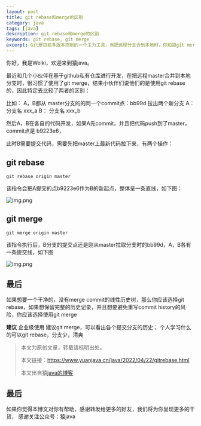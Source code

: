 ```yaml
---
layout: post
title: git rebase和merge的区别
category: java
tags: [java]
description: git rebase和merge的区别
keywords: git rebase, git merge
excerpt: Git是目前多版本控制的一个主力工具，当把远程分支合到本地时，你知道git merge和git rebase有什么区别吗？
---
```


你好，我是Weiki，欢迎来到猿java。

最近和几个小伙伴在基于github私有仓库进行开发，在把远程master合并到本地分支时，很习惯了使用了git merge，结果小伙伴们说他们的是使用git rebase的，因此特定去比较了两者的区别：

比如： A，B都从 master分支的的同一个commit点：bb99d  拉出两个新分支
A： 分支名 xxx_a
B： 分支名 xxx_b

然后A，B在各自的代码开发，如果A先commit，并且把代码push到了master，commit点是 b9223e6，

此时B需要提交代码，需要先把master上最新代码拉下来，有两个操作：

## **git rebase**
```shell
git rebase origin master
```
该指令会把A提交的点b9223e6作为B的新起点，整体呈一条直线，如下图：

![img.png](https://www.yuanjava.cn/assets/md/git/rebase.png)


## **git merge**
```shell
git merge origin master
```
该指令执行后，B分支的提交点还是刚从master拉取分支时的bb99d，A，B各有一条提交线，如下图

![img.png](https://www.yuanjava.cn/assets/md/git/merge.png)

## **最后**

如果想要一个干净的，没有merge commit的线性历史树，那么你应该选择git rebase，如果想保留完整的历史记录，并且想要避免重写commit history的风险，你应该选择使用git merge

**建议**
企业级使用 建议git merge，可以看出各个提交分支的历史； 个人学习什么的可以git rebase，分支少，清爽

>
> 本文为原创文章，转载请标明出处。
>
> 本文链接：https://www.yuanjava.cn/java/2022/04/22/gitrebase.html
>
>本文出自猿[java的博客](https://www.yuanjava.cn)


## 最后

如果你觉得本博文对你有帮助，感谢转发给更多的好友，我们将为你呈现更多的干货， 感谢关注公众号：猿java
